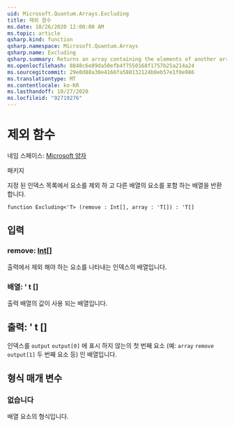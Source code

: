 ```yaml
---
uid: Microsoft.Quantum.Arrays.Excluding
title: 제외 함수
ms.date: 10/26/2020 12:00:00 AM
ms.topic: article
qsharp.kind: function
qsharp.namespace: Microsoft.Quantum.Arrays
qsharp.name: Excluding
qsharp.summary: Returns an array containing the elements of another array, excluding elements at a given list of indices.
ms.openlocfilehash: 8848c6e89da50efb4f7550168f1757b25a214a24
ms.sourcegitcommit: 29e0d88a30e4166fa580132124b0eb57e1f0e986
ms.translationtype: MT
ms.contentlocale: ko-KR
ms.lasthandoff: 10/27/2020
ms.locfileid: "92719276"
---
```

# <a name="excluding-function"></a>제외 함수

네임 스페이스: [Microsoft 양자](xref:Microsoft.Quantum.Arrays)

패키지 [](https://nuget.org/packages/)


지정 된 인덱스 목록에서 요소를 제외 하 고 다른 배열의 요소를 포함 하는 배열을 반환 합니다.

```qsharp
function Excluding<'T> (remove : Int[], array : 'T[]) : 'T[]
```


## <a name="input"></a>입력

### <a name="remove--int"></a>remove: [Int](xref:microsoft.quantum.lang-ref.int)[]

출력에서 제외 해야 하는 요소를 나타내는 인덱스의 배열입니다.


### <a name="array--t"></a>배열: ' t []

출력 배열의 값이 사용 되는 배열입니다.



## <a name="output--t"></a>출력: ' t []

인덱스를 `output` `output[0]` 에 표시 하지 않는의 첫 번째 요소 (예: `array` `remove` `output[1]` 두 번째 요소 등) 인 배열입니다.

## <a name="type-parameters"></a>형식 매개 변수

### <a name="t"></a>없습니다

배열 요소의 형식입니다.